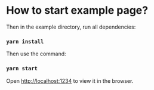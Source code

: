 # How to start example page?

Then in the example directory, run all dependencies:

### `yarn install`

Then use the command:

### `yarn start`

Open [http://localhost:1234](http://localhost:1234) to view it in the browser.
